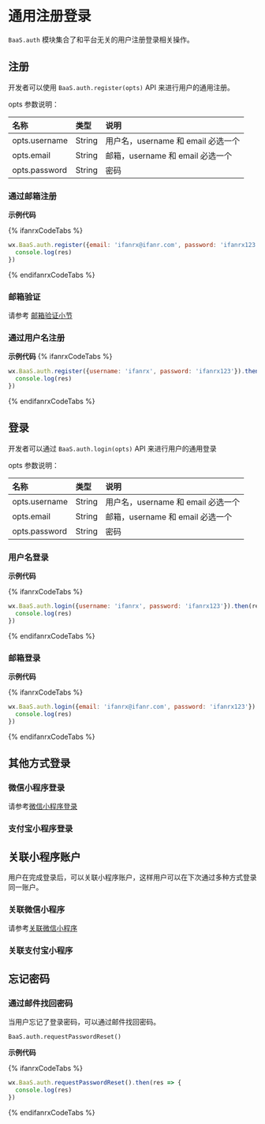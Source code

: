 # 通用注册登录

 `BaaS.auth` 模块集合了和平台无关的用户注册登录相关操作。

## 注册

开发者可以使用 `BaaS.auth.register(opts)` API 来进行用户的通用注册。

opts 参数说明：

| 名称      | 类型           | 说明 |
| :------- | :------------  | :------ |
| opts.username   | String  | 用户名，username 和 email 必选一个 |
| opts.email      | String  | 邮箱，username 和 email 必选一个 |
| opts.password   | String  | 密码 |


### 通过邮箱注册

**示例代码**

{% ifanrxCodeTabs %}
```javascript
wx.BaaS.auth.register({email: 'ifanrx@ifanr.com', password: 'ifanrx123'}).then(res => {
  console.log(res)
})
```
{% endifanrxCodeTabs %}


### 邮箱验证

请参考 [邮箱验证小节](./user.md) 


### 通过用户名注册

**示例代码**
{% ifanrxCodeTabs %}
```javascript
wx.BaaS.auth.register({username: 'ifanrx', password: 'ifanrx123'}).then(res => {
  console.log(res)
})
```
{% endifanrxCodeTabs %}

## 登录

开发者可以通过 `BaaS.auth.login(opts)` API 来进行用户的通用登录

opts 参数说明：

| 名称      | 类型           | 说明 |
| :------- | :------------  | :------ |
| opts.username   | String  | 用户名，username 和 email 必选一个 |
| opts.email      | String  | 邮箱，username 和 email 必选一个 |
| opts.password   | String  | 密码 |

### 用户名登录

**示例代码**

{% ifanrxCodeTabs %}
```javascript
wx.BaaS.auth.login({username: 'ifanrx', password: 'ifanrx123'}).then(res => {
  console.log(res)
})
```
{% endifanrxCodeTabs %}

### 邮箱登录


**示例代码**

{% ifanrxCodeTabs %}
```javascript
wx.BaaS.auth.login({email: 'ifanrx@ifanr.com', password: 'ifanrx123'}).then(res => {
  console.log(res)
})
```
{% endifanrxCodeTabs %}

## 其他方式登录

### 微信小程序登录
请参考[微信小程序登录](./wechat/signin-signout.md)

### 支付宝小程序登录

## 关联小程序账户
用户在完成登录后，可以关联小程序账户，这样用户可以在下次通过多种方式登录同一账户。

### 关联微信小程序
请参考[关联微信小程序](./wechat/signin-signout.md)


### 关联支付宝小程序


## 忘记密码

### 通过邮件找回密码

当用户忘记了登录密码，可以通过邮件找回密码。

`BaaS.auth.requestPasswordReset()`

**示例代码**

{% ifanrxCodeTabs %}
```javascript
wx.BaaS.auth.requestPasswordReset().then(res => {
  console.log(res)
})
```
{% endifanrxCodeTabs %}